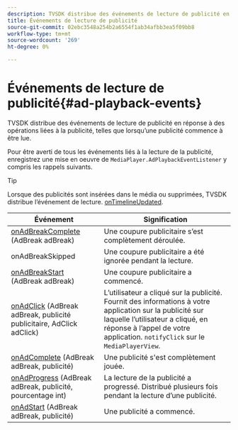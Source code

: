 ```yaml
---
description: TVSDK distribue des événements de lecture de publicité en réponse à des opérations liées à la publicité, telles que lorsqu’une publicité commence à être lue.
title: Événements de lecture de publicité
source-git-commit: 02ebc3548a254b2a6554f1ab34afbb3ea5f09bb8
workflow-type: tm+mt
source-wordcount: '269'
ht-degree: 0%

---
```


# Événements de lecture de publicité{#ad-playback-events}

TVSDK distribue des événements de lecture de publicité en réponse à des opérations liées à la publicité, telles que lorsqu’une publicité commence à être lue.

Pour être averti de tous les événements liés à la lecture de la publicité, enregistrez une mise en oeuvre de `MediaPlayer.AdPlaybackEventListener` y compris les rappels suivants.

>[!TIP]
>
>Lorsque des publicités sont insérées dans le média ou supprimées, TVSDK distribue l’événement de lecture. [onTimelineUpdated](https://help.adobe.com/en_US/primetime/api/psdk/javadoc_1.4/com/adobe/mediacore/MediaPlayer.PlaybackEventListener.html#onTimelineUpdated()).

| Événement | Signification |
|---|---|
| [onAdBreakComplete](https://help.adobe.com/en_US/primetime/api/psdk/javadoc_1.4/com/adobe/mediacore/MediaPlayer.AdPlaybackEventListener.html#onAdBreakComplete(com.adobe.mediacore.timeline.advertising.AdBreak)) (AdBreak adBreak) | Une coupure publicitaire s’est complètement déroulée. |
| onAdBreakSkipped | Une coupure publicitaire a été ignorée pendant la lecture. |
| [onAdBreakStart](https://help.adobe.com/en_US/primetime/api/psdk/javadoc_1.4/com/adobe/mediacore/MediaPlayer.AdPlaybackEventListener.html#onAdBreakStart(com.adobe.mediacore.timeline.advertising.AdBreak)) (AdBreak adBreak) | Une coupure publicitaire a commencé. |
| [onAdClick](https://help.adobe.com/en_US/primetime/api/psdk/javadoc_1.4/com/adobe/mediacore/MediaPlayer.AdPlaybackEventListener.html#onAdClick(com.adobe.mediacore.timeline.advertising.AdBreak,%20com.adobe.mediacore.timeline.advertising.Ad,%20com.adobe.mediacore.timeline.advertising.AdClick)) (AdBreak adBreak, publicité publicitaire, AdClick adClick) | L’utilisateur a cliqué sur la publicité. Fournit des informations à votre application sur la publicité sur laquelle l’utilisateur a cliqué, en réponse à l’appel de votre application. `notifyClick` sur le `MediaPlayerView`. |
| [onAdComplete](https://help.adobe.com/en_US/primetime/api/psdk/javadoc_1.4/com/adobe/mediacore/MediaPlayer.AdPlaybackEventListener.html#onAdComplete(com.adobe.mediacore.timeline.advertising.AdBreak)) (AdBreak adBreak, publicité) | Une publicité s&#39;est complètement jouée. |
| [onAdProgress](https://help.adobe.com/en_US/primetime/api/psdk/javadoc_1.4/com/adobe/mediacore/MediaPlayer.AdPlaybackEventListener.html#onAdProgress(com.adobe.mediacore.timeline.advertising.AdBreak,com.adobe.mediacore.timeline.advertising.Ad,%20int)) (AdBreak adBreak, publicité, pourcentage int) | La lecture de la publicité a progressé. Distribué plusieurs fois pendant la lecture d’une publicité. |
| [onAdStart](https://help.adobe.com/en_US/primetime/api/psdk/javadoc_1.4/com/adobe/mediacore/MediaPlayer.AdPlaybackEventListener.html#onAdStart(com.adobe.mediacore.timeline.advertising.AdBreak,%20com.adobe.mediacore.timeline.advertising.Ad)) (AdBreak adBreak, publicité) | Une publicité a commencé. |

